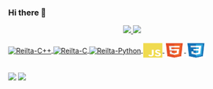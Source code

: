 ### Hi there 👋
<div align="center">
  <a href="https://github.com/reilta">
  <img height="180em" src="https://github-readme-stats.vercel.app/api?username=reilta&show_icons=true&theme=tokyonight&include_all_commits=true&count_private=true"/>
  <img height="180em" src="https://github-readme-stats.vercel.app/api/top-langs/?username=reilta&layout=compact&langs_count=7&theme=tokyonight"/>
</div>
<div style="display: inline_block"><br>
  <img align="center" alt="Reilta-C++" height="30" width="55" src="https://cdn.jsdelivr.net/gh/devicons/devicon/icons/cplusplus/cplusplus-original.svg">
  <img align="center" alt="Reilta-C" height="30" width="55" src="https://cdn.jsdelivr.net/gh/devicons/devicon/icons/c/c-original.svg">
  <img align="center" alt="Reilta-Python" height="30" width="55" src="https://cdn.jsdelivr.net/gh/devicons/devicon/icons/python/python-original.svg">
  <img align="center" alt="Reilta-Js" height="30" width="40" src="https://raw.githubusercontent.com/devicons/devicon/master/icons/javascript/javascript-plain.svg">
  <img align="center" alt="Reilta-HTML" height="30" width="40" src="https://raw.githubusercontent.com/devicons/devicon/master/icons/html5/html5-original.svg">
  <img align="center" alt="Reilta-CSS" height="30" width="40" src="https://raw.githubusercontent.com/devicons/devicon/master/icons/css3/css3-original.svg"> 
</div>
  
  ##
  
  <div> 
  <a href="https://instagram.com/reiltachris" target="_blank"><img src="https://img.shields.io/badge/-Instagram-%23E4405F?style=for-the-badge&logo=instagram&logoColor=white" target="_blank"></a>
  <a href="https://www.linkedin.com/in/reilta-maia-b02886204/" target="_blank"><img src="https://img.shields.io/badge/-LinkedIn-%230077B5?style=for-the-badge&logo=linkedin&logoColor=white" target="_blank"></a>   
</div>
